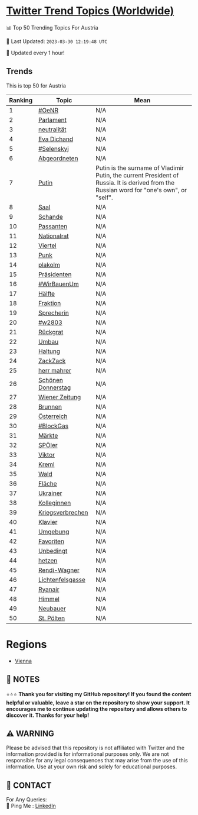 [Twitter Trend Topics (Worldwide)](https://github.com/ErcinDedeoglu/Twitter-Trend-Topics)
==========


📊 Top 50 Trending Topics For Austria

📆 Last Updated: `2023-03-30 12:19:48 UTC`

🔧 Updated every 1 hour!


## Trends

This is top 50 for Austria

| Ranking | Topic | Mean |
| ------- | ------------ | ------------ |
| 1 | [#OeNR](http://twitter.com/search?q=%23OeNR) | N/A |
| 2 | [Parlament](http://twitter.com/search?q=Parlament) | N/A |
| 3 | [neutralität](http://twitter.com/search?q=neutralit%c3%a4t) | N/A |
| 4 | [Eva Dichand](http://twitter.com/search?q=Eva+Dichand) | N/A |
| 5 | [#Selenskyj](http://twitter.com/search?q=%23Selenskyj) | N/A |
| 6 | [Abgeordneten](http://twitter.com/search?q=Abgeordneten) | N/A |
| 7 | [Putin](http://twitter.com/search?q=Putin) | Putin is the surname of Vladimir Putin, the current President of Russia. It is derived from the Russian word for "one's own", or "self". |
| 8 | [Saal](http://twitter.com/search?q=Saal) | N/A |
| 9 | [Schande](http://twitter.com/search?q=Schande) | N/A |
| 10 | [Passanten](http://twitter.com/search?q=Passanten) | N/A |
| 11 | [Nationalrat](http://twitter.com/search?q=Nationalrat) | N/A |
| 12 | [Viertel](http://twitter.com/search?q=Viertel) | N/A |
| 13 | [Punk](http://twitter.com/search?q=Punk) | N/A |
| 14 | [plakolm](http://twitter.com/search?q=plakolm) | N/A |
| 15 | [Präsidenten](http://twitter.com/search?q=Pr%c3%a4sidenten) | N/A |
| 16 | [#WirBauenUm](http://twitter.com/search?q=%23WirBauenUm) | N/A |
| 17 | [Hälfte](http://twitter.com/search?q=H%c3%a4lfte) | N/A |
| 18 | [Fraktion](http://twitter.com/search?q=Fraktion) | N/A |
| 19 | [Sprecherin](http://twitter.com/search?q=Sprecherin) | N/A |
| 20 | [#w2803](http://twitter.com/search?q=%23w2803) | N/A |
| 21 | [Rückgrat](http://twitter.com/search?q=R%c3%bcckgrat) | N/A |
| 22 | [Umbau](http://twitter.com/search?q=Umbau) | N/A |
| 23 | [Haltung](http://twitter.com/search?q=Haltung) | N/A |
| 24 | [ZackZack](http://twitter.com/search?q=ZackZack) | N/A |
| 25 | [herr mahrer](http://twitter.com/search?q=herr+mahrer) | N/A |
| 26 | [Schönen Donnerstag](http://twitter.com/search?q=Sch%c3%b6nen+Donnerstag) | N/A |
| 27 | [Wiener Zeitung](http://twitter.com/search?q=Wiener+Zeitung) | N/A |
| 28 | [Brunnen](http://twitter.com/search?q=Brunnen) | N/A |
| 29 | [Österreich](http://twitter.com/search?q=%c3%96sterreich) | N/A |
| 30 | [#BlockGas](http://twitter.com/search?q=%23BlockGas) | N/A |
| 31 | [Märkte](http://twitter.com/search?q=M%c3%a4rkte) | N/A |
| 32 | [SPÖler](http://twitter.com/search?q=SP%c3%96ler) | N/A |
| 33 | [Viktor](http://twitter.com/search?q=Viktor) | N/A |
| 34 | [Kreml](http://twitter.com/search?q=Kreml) | N/A |
| 35 | [Wald](http://twitter.com/search?q=Wald) | N/A |
| 36 | [Fläche](http://twitter.com/search?q=Fl%c3%a4che) | N/A |
| 37 | [Ukrainer](http://twitter.com/search?q=Ukrainer) | N/A |
| 38 | [Kolleginnen](http://twitter.com/search?q=Kolleginnen) | N/A |
| 39 | [Kriegsverbrechen](http://twitter.com/search?q=Kriegsverbrechen) | N/A |
| 40 | [Klavier](http://twitter.com/search?q=Klavier) | N/A |
| 41 | [Umgebung](http://twitter.com/search?q=Umgebung) | N/A |
| 42 | [Favoriten](http://twitter.com/search?q=Favoriten) | N/A |
| 43 | [Unbedingt](http://twitter.com/search?q=Unbedingt) | N/A |
| 44 | [hetzen](http://twitter.com/search?q=hetzen) | N/A |
| 45 | [Rendi-Wagner](http://twitter.com/search?q=Rendi-Wagner) | N/A |
| 46 | [Lichtenfelsgasse](http://twitter.com/search?q=Lichtenfelsgasse) | N/A |
| 47 | [Ryanair](http://twitter.com/search?q=Ryanair) | N/A |
| 48 | [Himmel](http://twitter.com/search?q=Himmel) | N/A |
| 49 | [Neubauer](http://twitter.com/search?q=Neubauer) | N/A |
| 50 | [St. Pölten](http://twitter.com/search?q=St.+P%c3%b6lten) | N/A |



# Regions

* [Vienna](</Austria/Vienna.md>)



## 📝 NOTES

⭐⭐⭐ **Thank you for visiting my GitHub repository! If you found the content helpful or valuable, leave a star on the repository to show your support. It encourages me to continue updating the repository and allows others to discover it. Thanks for your help!**


## ⚠️ WARNING

Please be advised that this repository is not affiliated with Twitter and the information provided is for informational purposes only. We are not responsible for any legal consequences that may arise from the use of this information. Use at your own risk and solely for educational purposes.


## 📨 CONTACT

 For Any Queries:  
            🏓 Ping Me : [LinkedIn](https://www.linkedin.com/in/ercindedeoglu/)
